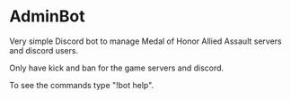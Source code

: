 # AdminBot

Very simple Discord bot to manage Medal of Honor Allied Assault servers and discord users.

Only have kick and ban for the game servers and discord.

To see the commands type "!bot help".
